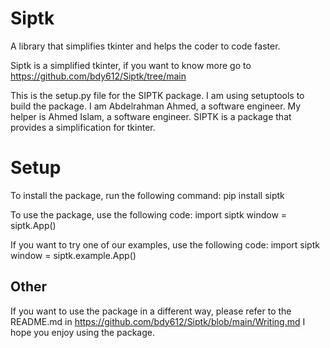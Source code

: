# Siptk

A library that simplifies tkinter and helps the coder to code faster.

Siptk is a simplified tkinter, if you want to know more go to https://github.com/bdy612/Siptk/tree/main

This is the setup.py file for the SIPTK package.
I am using setuptools to build the package.
I am Abdelrahman Ahmed, a software engineer.
My helper is Ahmed Islam, a software engineer.
SIPTK is a package that provides a simplification for tkinter.

# Setup

To install the package, run the following command:
    pip install siptk

To use the package, use the following code:
    import siptk
    window = siptk.App()

If you want to try one of our examples, use the following code:
    import siptk
    window = siptk.example.App()

## Other

If you want to use the package in a different way, please refer to the README.md in https://github.com/bdy612/Siptk/blob/main/Writing.md
I hope you enjoy using the package.
